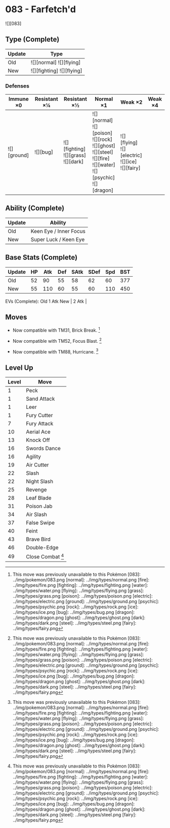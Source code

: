 # 083 - Farfetch'd
![][083]

## Type (Complete)

Update | Type                      | 
---    | ---                       | 
Old    | ![][normal]  ![][flying]  | 
New    | ![][fighting] ![][flying] | 

### Defenses

Immune ×0       | Resistant ×¼ | Resistant ×½                                   | Normal ×1                                                                                                                                 | Weak ×2                                                       | Weak ×4 | 
---             | ---          | ---                                            | ---                                                                                                                                       | ---                                                           | ---     | 
![][ground]<br> | ![][bug]<br> | ![][fighting]<br> ![][grass]<br> ![][dark]<br> | ![][normal]<br> ![][poison]<br> ![][rock]<br> ![][ghost]<br> ![][steel]<br> ![][fire]<br> ![][water]<br> ![][psychic]<br> ![][dragon]<br> | ![][flying]<br> ![][electric]<br> ![][ice]<br> ![][fairy]<br> |         | 

## Ability (Complete)

Update | Ability                | 
---    | ---                    | 
Old    | Keen Eye / Inner Focus | 
New    | Super Luck / Keen Eye  | 

## Base Stats (Complete)

Update | HP  | Atk | Def | SAtk | SDef | Spd | BST | 
---    | --- | --- | --- | ---  | ---  | --- | --- | 
Old    | 52  | 90  | 55  | 58   | 62   | 60  | 377 | 
New    | 55  | 110 | 60  | 55   | 60   | 110 | 450 | 

EVs (Complete):
Old     1 Atk
New | 2 Atk | 

## Moves

 - Now compatible with TM31, Brick Break. [^1]

 - Now compatible with TM52, Focus Blast. [^1]

 - Now compatible with TM88, Hurricane. [^1]


## Level Up

Level | Move              | 
---   | ---               | 
1     | Peck              | 
1     | Sand Attack       | 
1     | Leer              | 
1     | Fury Cutter       | 
7     | Fury Attack       | 
10    | Aerial Ace        | 
13    | Knock Off         | 
16    | Swords Dance      | 
16    | Agility           | 
19    | Air Cutter        | 
22    | Slash             | 
22    | Night Slash       | 
25    | Revenge           | 
28    | Leaf Blade        | 
31    | Poison Jab        | 
34    | Air Slash         | 
37    | False Swipe       | 
40    | Feint             | 
43    | Brave Bird        | 
46    | Double-Edge       | 
49    | Close Combat [^1] | 

[^1]: This move was previously unavailable to this Pokémon
[083]: ../img/pokemon/083.png
[normal]: ../img/types/normal.png
[fire]: ../img/types/fire.png
[fighting]: ../img/types/fighting.png
[water]: ../img/types/water.png
[flying]: ../img/types/flying.png
[grass]: ../img/types/grass.png
[poison]: ../img/types/poison.png
[electric]: ../img/types/electric.png
[ground]: ../img/types/ground.png
[psychic]: ../img/types/psychic.png
[rock]: ../img/types/rock.png
[ice]: ../img/types/ice.png
[bug]: ../img/types/bug.png
[dragon]: ../img/types/dragon.png
[ghost]: ../img/types/ghost.png
[dark]: ../img/types/dark.png
[steel]: ../img/types/steel.png
[fairy]: ../img/types/fairy.png
